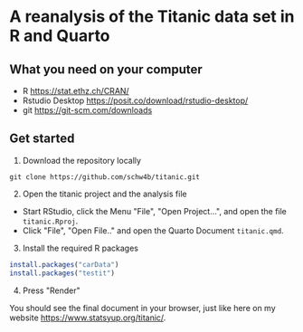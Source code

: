 # A reanalysis of the Titanic data set in R and Quarto


## What you need on your computer

* R <https://stat.ethz.ch/CRAN/>
* Rstudio Desktop <https://posit.co/download/rstudio-desktop/>
* git <https://git-scm.com/downloads>

## Get started

1. Download the repository locally

```
git clone https://github.com/schw4b/titanic.git
```

2. Open the titanic project and the analysis file

- Start RStudio, click the Menu "File", "Open Project...", and open the file `titanic.Rproj`.
- Click "File", "Open File.." and open the Quarto Document `titanic.qmd`.

3. Install the required R packages

``` r
install.packages("carData")
install.packages("testit")
```

4. Press "Render"

You should see the final document in your browser, just like here on my website <https://www.statsyup.org/titanic/>.



